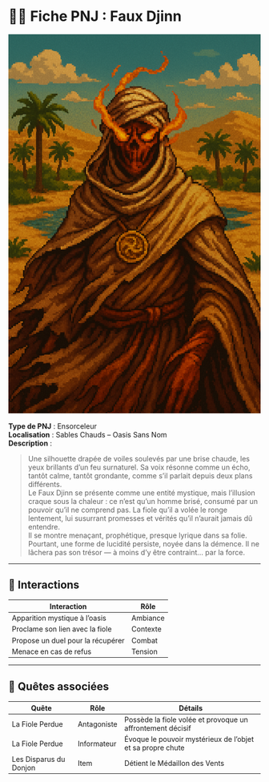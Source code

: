 # 🧍‍♂️ Fiche PNJ : Faux Djinn

![faux-djinn.png](../../assets/img/chapter1/npc/faux-djinn.png)

**Type de PNJ** : Ensorceleur  
**Localisation** : Sables Chauds – Oasis Sans Nom  
**Description** :
> Une silhouette drapée de voiles soulevés par une brise chaude, les yeux brillants d’un feu surnaturel. Sa voix résonne
> comme un écho, tantôt calme, tantôt grondante, comme s’il parlait depuis deux plans différents.  
> Le Faux Djinn se présente comme une entité mystique, mais l’illusion craque sous la chaleur : ce n’est qu’un homme
> brisé, consumé par un pouvoir qu’il ne comprend pas. La fiole qu’il a volée le ronge lentement, lui susurrant
> promesses et vérités qu’il n’aurait jamais dû entendre.  
> Il se montre menaçant, prophétique, presque lyrique dans sa folie. Pourtant, une forme de lucidité persiste, noyée
> dans la démence. Il ne lâchera pas son trésor — à moins d’y être contraint… par la force.

---

## 💬 Interactions

| Interaction                       | Rôle     |
|-----------------------------------|----------|
| Apparition mystique à l’oasis     | Ambiance |
| Proclame son lien avec la fiole   | Contexte |
| Propose un duel pour la récupérer | Combat   |
| Menace en cas de refus            | Tension  |

---

## 📜 Quêtes associées

| Quête                  | Rôle        | Détails                                                    |
|------------------------|-------------|------------------------------------------------------------|
| La Fiole Perdue        | Antagoniste | Possède la fiole volée et provoque un affrontement décisif |
| La Fiole Perdue        | Informateur | Évoque le pouvoir mystérieux de l’objet et sa propre chute |
| Les Disparus du Donjon | Item        | Détient le Médaillon des Vents                             |

